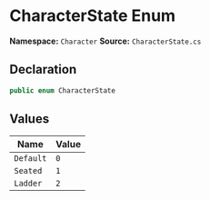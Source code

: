 # CharacterState Enum

**Namespace:** `Character`
**Source:** `CharacterState.cs`

## Declaration

```csharp
public enum CharacterState
```

## Values

| Name | Value |
|------|-------|
| `Default` | `0` |
| `Seated` | `1` |
| `Ladder` | `2` |

